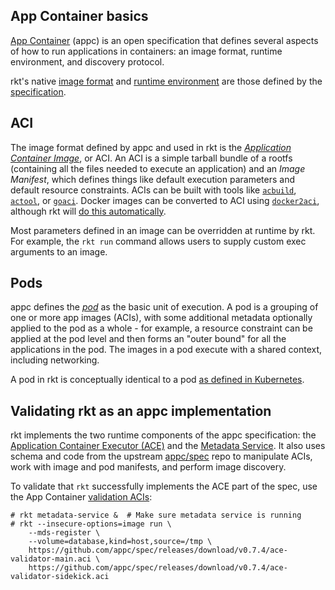 ## App Container basics

[App Container][appc-repo] (appc) is an open specification that defines several aspects of how to run applications in containers: an image format, runtime environment, and discovery protocol.

rkt's native [image format](#aci) and [runtime environment](#pods) are those defined by the [specification][appc-spec].

## ACI

The image format defined by appc and used in rkt is the [_Application Container Image_][appc-aci], or ACI.
An ACI is a simple tarball bundle of a rootfs (containing all the files needed to execute an application) and an _Image Manifest_, which defines things like default execution parameters and default resource constraints.
ACIs can be built with tools like [`acbuild`](https://github.com/appc/acbuild), [`actool`](https://github.com/appc/spec#building-acis), or [`goaci`](https://github.com/appc/goaci).
Docker images can be converted to ACI using [`docker2aci`](https://github.com/appc/docker2aci), although rkt will [do this automatically](https://github.com/coreos/rkt/blob/master/Documentation/running-docker-images.md).

Most parameters defined in an image can be overridden at runtime by rkt. For example, the `rkt run` command allows users to supply custom exec arguments to an image.

## Pods

appc defines the [_pod_][appc-pods] as the basic unit of execution.
A pod is a grouping of one or more app images (ACIs), with some additional metadata optionally applied to the pod as a whole - for example, a resource constraint can be applied at the pod level and then forms an "outer bound" for all the applications in the pod.
The images in a pod execute with a shared context, including networking.

A pod in rkt is conceptually identical to a pod [as defined in Kubernetes](https://github.com/GoogleCloudPlatform/kubernetes/blob/master/docs/user-guide/pods.md).

## Validating rkt as an appc implementation

rkt implements the two runtime components of the appc specification: the [Application Container Executor (ACE)][appc-ace] and the [Metadata Service][appc-meta].
It also uses schema and code from the upstream [appc/spec][appc-spec] repo to manipulate ACIs, work with image and pod manifests, and perform image discovery.

To validate that `rkt` successfully implements the ACE part of the spec, use the App Container [validation ACIs][appc-val]:

```
# rkt metadata-service &  # Make sure metadata service is running
# rkt --insecure-options=image run \
	--mds-register \
	--volume=database,kind=host,source=/tmp \
	https://github.com/appc/spec/releases/download/v0.7.4/ace-validator-main.aci \
	https://github.com/appc/spec/releases/download/v0.7.4/ace-validator-sidekick.aci
```

[appc-repo]: https://github.com/appc/spec/
[appc-spec]: https://github.com/appc/spec/blob/master/SPEC.md
[appc-aci]: https://github.com/appc/spec/blob/master/spec/aci.md#app-container-image
[appc-pods]: https://github.com/appc/spec/blob/master/spec/pods.md#app-container-pods-pods
[appc-ace]: https://github.com/appc/spec/blob/master/spec/ace.md#app-container-executor
[appc-meta]: https://github.com/appc/spec/blob/master/spec/ace.md#app-container-metadata-service
[appc-val]: https://github.com/appc/spec/blob/master/README.md#validating-app-container-executors-aces
